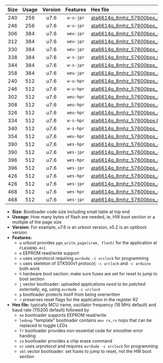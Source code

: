 |Size|Usage|Version|Features|Hex file|
|:-:|:-:|:-:|:-:|:--|
|240|256|u7.6|`w-u-jpr`|[ata6614q_8mhz_57600bps_ur_vbl.hex](https://raw.githubusercontent.com/stefanrueger/urboot/main//ata6614q_8mhz_57600bps_ur_vbl.hex)|
|246|256|u7.6|`w-u-jpr`|[ata6614q_8mhz_57600bps_lednop_ur_vbl.hex](https://raw.githubusercontent.com/stefanrueger/urboot/main//ata6614q_8mhz_57600bps_lednop_ur_vbl.hex)|
|306|384|u7.6|`weu-jpr`|[ata6614q_8mhz_57600bps_ee_ur_vbl.hex](https://raw.githubusercontent.com/stefanrueger/urboot/main//ata6614q_8mhz_57600bps_ee_ur_vbl.hex)|
|312|384|u7.6|`weu-jpr`|[ata6614q_8mhz_57600bps_ee_lednop_ur_vbl.hex](https://raw.githubusercontent.com/stefanrueger/urboot/main//ata6614q_8mhz_57600bps_ee_lednop_ur_vbl.hex)|
|330|384|u7.6|`weu-jpr`|[ata6614q_8mhz_57600bps_ee_lednop_fr_ur_vbl.hex](https://raw.githubusercontent.com/stefanrueger/urboot/main//ata6614q_8mhz_57600bps_ee_lednop_fr_ur_vbl.hex)|
|338|384|u7.6|`w-s-jpr`|[ata6614q_8mhz_57600bps_vbl.hex](https://raw.githubusercontent.com/stefanrueger/urboot/main//ata6614q_8mhz_57600bps_vbl.hex)|
|344|384|u7.6|`w-s-jpr`|[ata6614q_8mhz_57600bps_lednop_vbl.hex](https://raw.githubusercontent.com/stefanrueger/urboot/main//ata6614q_8mhz_57600bps_lednop_vbl.hex)|
|358|384|u7.6|`weu-jpr`|[ata6614q_8mhz_57600bps_ee_lednop_fr_ce_ur_vbl.hex](https://raw.githubusercontent.com/stefanrueger/urboot/main//ata6614q_8mhz_57600bps_ee_lednop_fr_ce_ur_vbl.hex)|
|240|512|u7.6|`w-u-hpr`|[ata6614q_8mhz_57600bps_ur.hex](https://raw.githubusercontent.com/stefanrueger/urboot/main//ata6614q_8mhz_57600bps_ur.hex)|
|246|512|u7.6|`w-u-hpr`|[ata6614q_8mhz_57600bps_lednop_ur.hex](https://raw.githubusercontent.com/stefanrueger/urboot/main//ata6614q_8mhz_57600bps_lednop_ur.hex)|
|302|512|u7.6|`weu-hpr`|[ata6614q_8mhz_57600bps_ee_ur.hex](https://raw.githubusercontent.com/stefanrueger/urboot/main//ata6614q_8mhz_57600bps_ee_ur.hex)|
|308|512|u7.6|`weu-hpr`|[ata6614q_8mhz_57600bps_ee_lednop_ur.hex](https://raw.githubusercontent.com/stefanrueger/urboot/main//ata6614q_8mhz_57600bps_ee_lednop_ur.hex)|
|326|512|u7.6|`weu-hpr`|[ata6614q_8mhz_57600bps_ee_lednop_fr_ur.hex](https://raw.githubusercontent.com/stefanrueger/urboot/main//ata6614q_8mhz_57600bps_ee_lednop_fr_ur.hex)|
|334|512|u7.6|`w-s-hpr`|[ata6614q_8mhz_57600bps.hex](https://raw.githubusercontent.com/stefanrueger/urboot/main//ata6614q_8mhz_57600bps.hex)|
|340|512|u7.6|`w-s-hpr`|[ata6614q_8mhz_57600bps_lednop.hex](https://raw.githubusercontent.com/stefanrueger/urboot/main//ata6614q_8mhz_57600bps_lednop.hex)|
|354|512|u7.6|`weu-hpr`|[ata6614q_8mhz_57600bps_ee_lednop_fr_ce_ur.hex](https://raw.githubusercontent.com/stefanrueger/urboot/main//ata6614q_8mhz_57600bps_ee_lednop_fr_ce_ur.hex)|
|390|512|u7.6|`wes-hpr`|[ata6614q_8mhz_57600bps_ee.hex](https://raw.githubusercontent.com/stefanrueger/urboot/main//ata6614q_8mhz_57600bps_ee.hex)|
|390|512|u7.6|`wes-jpr`|[ata6614q_8mhz_57600bps_ee_vbl.hex](https://raw.githubusercontent.com/stefanrueger/urboot/main//ata6614q_8mhz_57600bps_ee_vbl.hex)|
|396|512|u7.6|`wes-hpr`|[ata6614q_8mhz_57600bps_ee_lednop.hex](https://raw.githubusercontent.com/stefanrueger/urboot/main//ata6614q_8mhz_57600bps_ee_lednop.hex)|
|396|512|u7.6|`wes-jpr`|[ata6614q_8mhz_57600bps_ee_lednop_vbl.hex](https://raw.githubusercontent.com/stefanrueger/urboot/main//ata6614q_8mhz_57600bps_ee_lednop_vbl.hex)|
|426|512|u7.6|`wes-hpr`|[ata6614q_8mhz_57600bps_ee_lednop_fr.hex](https://raw.githubusercontent.com/stefanrueger/urboot/main//ata6614q_8mhz_57600bps_ee_lednop_fr.hex)|
|426|512|u7.6|`wes-jpr`|[ata6614q_8mhz_57600bps_ee_lednop_fr_vbl.hex](https://raw.githubusercontent.com/stefanrueger/urboot/main//ata6614q_8mhz_57600bps_ee_lednop_fr_vbl.hex)|
|468|512|u7.6|`wes-hpr`|[ata6614q_8mhz_57600bps_ee_lednop_fr_ce.hex](https://raw.githubusercontent.com/stefanrueger/urboot/main//ata6614q_8mhz_57600bps_ee_lednop_fr_ce.hex)|
|468|512|u7.6|`wes-jpr`|[ata6614q_8mhz_57600bps_ee_lednop_fr_ce_vbl.hex](https://raw.githubusercontent.com/stefanrueger/urboot/main//ata6614q_8mhz_57600bps_ee_lednop_fr_ce_vbl.hex)|

- **Size:** Bootloader code size including small table at top end
- **Useage:** How many bytes of flash are needed, ie, HW boot section or a multiple of the page size
- **Version:** For example, u7.6 is an urboot version, o5.2 is an optiboot version
- **Features:**
  + `w` urboot provides `pgm_write_page(sram, flash)` for the application at `FLASHEND-4+1`
  + `e` EEPROM read/write support
  + `u` uses urprotocol requiring `avrdude -c urclock` for programming
  + `s` uses skeleton of STK500v1 protocol; `-c urclock` and `-c arduino` both work
  + `h` hardware boot section: make sure fuses are set for reset to jump to boot section
  + `j` vector bootloader: uploaded applications *need to be patched externally*, eg, using `avrdude -c urclock`
  + `p` bootloader protects itself from being overwritten
  + `r` preserves reset flags for the application in the register R2
- **Hex file:** typically MCU name, oscillator frequency (16 MHz default) and baud rate (115200 default) followed by
  + `ee` bootloader supports EEPROM read/write
  + `lednop` "template" bootloader contains `mov rx,rx` nops that can be replaced to toggle LEDs
  + `fr` bootloader provides non-essential code for smoother error handing
  + `ce` bootloader provides a chip erase command
  + `ur` uses urprotocol and requires `avrdude -c urclock` for programming
  + `vbl` vector bootloader: set fuses to jump to reset, not the HW boot section
